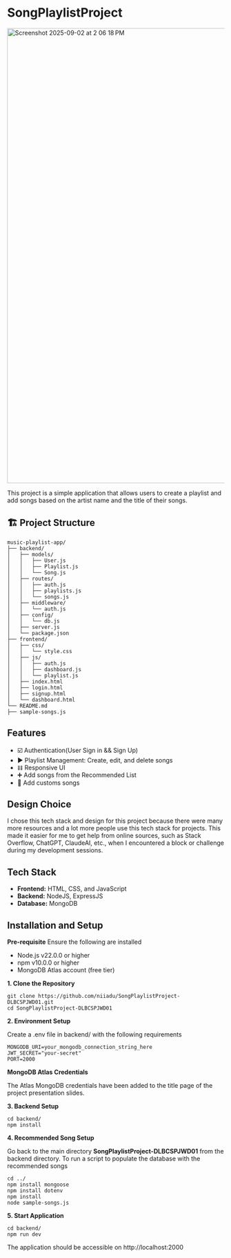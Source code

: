 # SongPlaylistProject
<img width="1562" height="1052" alt="Screenshot 2025-09-02 at 2 06 18 PM" src="https://github.com/user-attachments/assets/8e2b9b8e-5e4a-4761-9624-e1911ff7ae7b" />

This project is a simple application that allows users to create a playlist and add songs based on the artist name and the title of their songs.

## 🏗️ Project Structure
```
music-playlist-app/
├── backend/
│   ├── models/
│   │   ├── User.js
│   │   ├── Playlist.js
│   │   └── Song.js
│   ├── routes/
│   │   ├── auth.js
│   │   ├── playlists.js
│   │   └── songs.js
│   ├── middleware/
│   │   └── auth.js
│   ├── config/
│   │   └── db.js
│   ├── server.js
│   └── package.json
├── frontend/
│   ├── css/
│   │   └── style.css
│   ├── js/
│   │   ├── auth.js
│   │   ├── dashboard.js
│   │   └── playlist.js
│   ├── index.html
│   ├── login.html
│   ├── signup.html
│   └── dashboard.html
└── README.md
├── sample-songs.js
```

## Features
- ☑️ Authentication(User Sign in && Sign Up)
- ▶️ Playlist Management: Create, edit, and delete songs
- 𝌮 Responsive UI
- ➕ Add songs from the Recommended List
- 📢 Add customs songs

## Design Choice
I chose this tech stack and design for this project because there were many more resources and a lot more people use this tech stack for projects. This made it easier for me to get help from online sources, such as Stack Overflow, ChatGPT, ClaudeAI, etc., when I encountered a block or challenge during my development sessions.

## Tech Stack
- **Frontend:** HTML, CSS, and JavaScript
- **Backend:** NodeJS, ExpressJS
- **Database:** MongoDB

## Installation and Setup
**Pre-requisite**
Ensure the following are installed
- Node.js v22.0.0 or higher
- npm v10.0.0 or higher
- MongoDB Atlas account (free tier)

**1. Clone the Repository**
```
git clone https://github.com/niiadu/SongPlaylistProject-DLBCSPJWD01.git
cd SongPlaylistProject-DLBCSPJWD01
```

**2. Environment Setup**

Create a .env file in backend/ with the following requirements
```
MONGODB_URI=your_mongodb_connection_string_here
JWT_SECRET="your-secret"
PORT=2000
```
**MongoDB Atlas Credentials**

The Atlas MongoDB credentials have been added to the title page of the project presentation slides.

**3. Backend Setup**
```
cd backend/
npm install
```

**4. Recommended Song Setup**

Go back to the main directory **SongPlaylistProject-DLBCSPJWD01** from the backend directory.
To run a script to populate the database with the recommended songs
```
cd ../
npm install mongoose
npm install dotenv
npm install
node sample-songs.js
```

**5. Start Application**
```
cd backend/
npm run dev
```
The application should be accessible on http://localhost:2000
